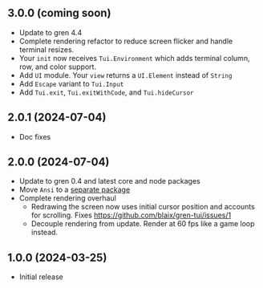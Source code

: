 ## 3.0.0 (coming soon)

* Update to gren 4.4
* Complete rendering refactor to reduce screen flicker and handle terminal resizes.
* Your `init` now receives `Tui.Environment` which adds terminal column, row, and color support.
* Add `UI` module. Your `view` returns a `UI.Element` instead of `String`
* Add `Escape` variant to `Tui.Input`
* Add `Tui.exit`, `Tui.exitWithCode`, and `Tui.hideCursor`

## 2.0.1 (2024-07-04)

* Doc fixes

## 2.0.0 (2024-07-04)

* Update to gren 0.4 and latest core and node packages
* Move `Ansi` to a [separate package](https://packages.gren-lang.org/package/blaix/gren-ansi/version/latest/overview)
* Complete rendering overhaul
  * Redrawing the screen now uses initial cursor position and accounts for scrolling. Fixes https://github.com/blaix/gren-tui/issues/1
  * Decouple rendering from update. Render at 60 fps like a game loop instead.

## 1.0.0 (2024-03-25)

* Initial release
